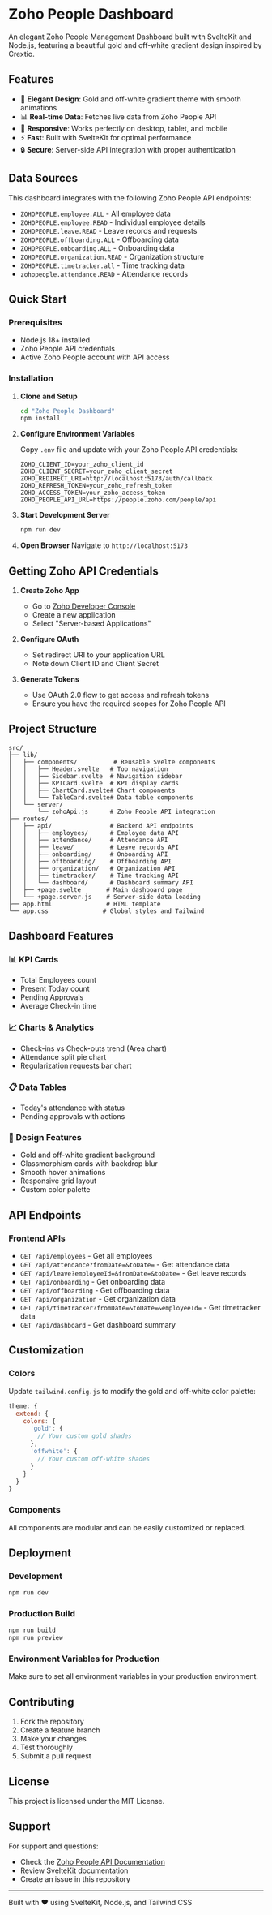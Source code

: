 # Zoho People Dashboard

An elegant Zoho People Management Dashboard built with SvelteKit and Node.js, featuring a beautiful gold and off-white gradient design inspired by Crextio.

## Features

- 🎨 **Elegant Design**: Gold and off-white gradient theme with smooth animations
- 📊 **Real-time Data**: Fetches live data from Zoho People API
- 📱 **Responsive**: Works perfectly on desktop, tablet, and mobile
- ⚡ **Fast**: Built with SvelteKit for optimal performance
- 🔒 **Secure**: Server-side API integration with proper authentication

## Data Sources

This dashboard integrates with the following Zoho People API endpoints:

- `ZOHOPEOPLE.employee.ALL` - All employee data
- `ZOHOPEOPLE.employee.READ` - Individual employee details
- `ZOHOPEOPLE.leave.READ` - Leave records and requests
- `ZOHOPEOPLE.offboarding.ALL` - Offboarding data
- `ZOHOPEOPLE.onboarding.ALL` - Onboarding data
- `ZOHOPEOPLE.organization.READ` - Organization structure
- `ZOHOPEOPLE.timetracker.all` - Time tracking data
- `zohopeople.attendance.READ` - Attendance records

## Quick Start

### Prerequisites

- Node.js 18+ installed
- Zoho People API credentials
- Active Zoho People account with API access

### Installation

1. **Clone and Setup**
   ```bash
   cd "Zoho People Dashboard"
   npm install
   ```

2. **Configure Environment Variables**
   
   Copy `.env` file and update with your Zoho People API credentials:
   ```env
   ZOHO_CLIENT_ID=your_zoho_client_id
   ZOHO_CLIENT_SECRET=your_zoho_client_secret
   ZOHO_REDIRECT_URI=http://localhost:5173/auth/callback
   ZOHO_REFRESH_TOKEN=your_zoho_refresh_token
   ZOHO_ACCESS_TOKEN=your_zoho_access_token
   ZOHO_PEOPLE_API_URL=https://people.zoho.com/people/api
   ```

3. **Start Development Server**
   ```bash
   npm run dev
   ```

4. **Open Browser**
   Navigate to `http://localhost:5173`

## Getting Zoho API Credentials

1. **Create Zoho App**
   - Go to [Zoho Developer Console](https://api-console.zoho.com/)
   - Create a new application
   - Select "Server-based Applications"

2. **Configure OAuth**
   - Set redirect URI to your application URL
   - Note down Client ID and Client Secret

3. **Generate Tokens**
   - Use OAuth 2.0 flow to get access and refresh tokens
   - Ensure you have the required scopes for Zoho People API

## Project Structure

```
src/
├── lib/
│   ├── components/          # Reusable Svelte components
│   │   ├── Header.svelte   # Top navigation
│   │   ├── Sidebar.svelte  # Navigation sidebar
│   │   ├── KPICard.svelte  # KPI display cards
│   │   ├── ChartCard.svelte# Chart components
│   │   └── TableCard.svelte# Data table components
│   └── server/
│       └── zohoApi.js      # Zoho People API integration
├── routes/
│   ├── api/                # Backend API endpoints
│   │   ├── employees/      # Employee data API
│   │   ├── attendance/     # Attendance API
│   │   ├── leave/          # Leave records API
│   │   ├── onboarding/     # Onboarding API
│   │   ├── offboarding/    # Offboarding API
│   │   ├── organization/   # Organization API
│   │   ├── timetracker/    # Time tracking API
│   │   └── dashboard/      # Dashboard summary API
│   ├── +page.svelte       # Main dashboard page
│   └── +page.server.js    # Server-side data loading
├── app.html               # HTML template
└── app.css               # Global styles and Tailwind
```

## Dashboard Features

### 📊 KPI Cards
- Total Employees count
- Present Today count
- Pending Approvals
- Average Check-in time

### 📈 Charts & Analytics
- Check-ins vs Check-outs trend (Area chart)
- Attendance split pie chart
- Regularization requests bar chart

### 📋 Data Tables
- Today's attendance with status
- Pending approvals with actions

### 🎨 Design Features
- Gold and off-white gradient background
- Glassmorphism cards with backdrop blur
- Smooth hover animations
- Responsive grid layout
- Custom color palette

## API Endpoints

### Frontend APIs
- `GET /api/employees` - Get all employees
- `GET /api/attendance?fromDate=&toDate=` - Get attendance data
- `GET /api/leave?employeeId=&fromDate=&toDate=` - Get leave records
- `GET /api/onboarding` - Get onboarding data
- `GET /api/offboarding` - Get offboarding data
- `GET /api/organization` - Get organization data
- `GET /api/timetracker?fromDate=&toDate=&employeeId=` - Get timetracker data
- `GET /api/dashboard` - Get dashboard summary

## Customization

### Colors
Update `tailwind.config.js` to modify the gold and off-white color palette:

```javascript
theme: {
  extend: {
    colors: {
      'gold': {
        // Your custom gold shades
      },
      'offwhite': {
        // Your custom off-white shades
      }
    }
  }
}
```

### Components
All components are modular and can be easily customized or replaced.

## Deployment

### Development
```bash
npm run dev
```

### Production Build
```bash
npm run build
npm run preview
```

### Environment Variables for Production
Make sure to set all environment variables in your production environment.

## Contributing

1. Fork the repository
2. Create a feature branch
3. Make your changes
4. Test thoroughly
5. Submit a pull request

## License

This project is licensed under the MIT License.

## Support

For support and questions:
- Check the [Zoho People API Documentation](https://www.zoho.com/people/api/)
- Review SvelteKit documentation
- Create an issue in this repository

---

Built with ❤️ using SvelteKit, Node.js, and Tailwind CSS
